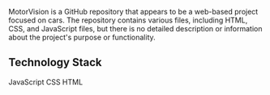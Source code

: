 MotorVision is a GitHub repository that appears to be a web-based project focused on cars. The repository contains various files, including HTML, CSS, and JavaScript files, but there is no detailed description or information about the project's purpose or functionality.

## Technology Stack

JavaScript
CSS
HTML
